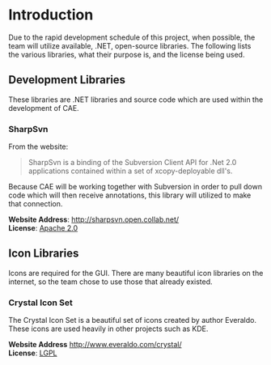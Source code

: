 # Introduction #

Due to the rapid development schedule of this project, when possible, the team will utilize available, .NET, open-source libraries.  The following lists the various libraries, what their purpose is, and the license being used.

## Development Libraries ##

These libraries are .NET libraries and source code which are used within the development of CAE.

### SharpSvn ###

From the website:
> SharpSvn is a binding of the Subversion Client API for .Net 2.0 applications contained within a set of xcopy-deployable dll's.

Because CAE will be working together with Subversion in order to pull down code which will then receive annotations, this library will utilized to make that connection.

**Website Address**: http://sharpsvn.open.collab.net/<br />
**License**: [Apache 2.0](http://www.apache.org/licenses/LICENSE-2.0.html)

## Icon Libraries ##

Icons are required for the GUI.  There are many beautiful icon libraries on the internet, so the team chose to use those that already existed.

### Crystal Icon Set ###

The Crystal Icon Set is a beautiful set of icons created by author Everaldo.  These icons are used heavily in other projects such as KDE.

**Website Address** http://www.everaldo.com/crystal/<br />
**License**: [LGPL](http://www.everaldo.com/crystal/?action=license)